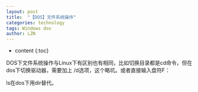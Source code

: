 ```yaml
---
layout: post
title:  "【DOS】文件系统操作" 
categories: technology
tags: Windows dos
author: LZN
---
```


* content
{:toc}

DOS下文件系统操作与Linux下有区别也有相同，比如切换目录都是cd命令，但在dos下切换驱动器，需要加上 /d选项，这个略坑。或者直接输入盘符F：

ls在dos下用dir替代。
